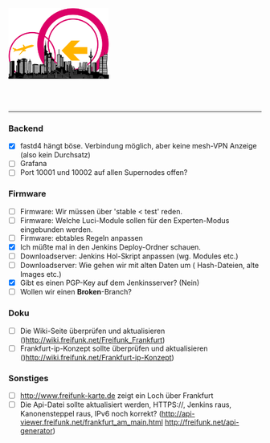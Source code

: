 ![Logo](https://raw.githubusercontent.com/oszilloskop/DiesUndDas/master/logo-ffm.png)  

<br>
<br>

---

### Backend
- [x] fastd4 hängt böse. Verbindung möglich, aber keine mesh-VPN Anzeige (also kein Durchsatz)
- [ ] Grafana
- [ ] Port 10001 und 10002 auf allen Supernodes offen? 

### Firmware 

- [ ] Firmware: Wir müssen über 'stable < test' reden.
- [ ] Firmware: Welche Luci-Module sollen für den Experten-Modus eingebunden werden.  
- [ ] Firmware: ebtables Regeln anpassen  
- [x] Ich müßte mal in den Jenkins Deploy-Ordner schauen.
- [ ] Downloadserver: Jenkins Hol-Skript anpassen (wg. Modules etc.)  
- [ ] Downloadserver: Wie gehen wir mit alten Daten um ( Hash-Dateien, alte Images etc.)  
- [x] Gibt es einen PGP-Key auf dem Jenkinsserver? (Nein)
- [ ] Wollen wir einen **Broken**-Branch?

### Doku

- [ ] Die Wiki-Seite überprüfen und aktualisieren ()http://wiki.freifunk.net/Freifunk_Frankfurt)
- [ ] Frankfurt-ip-Konzept sollte überprüfen und aktualisieren ()http://wiki.freifunk.net/Frankfurt-ip-Konzept)

### Sonstiges

- [ ] http://www.freifunk-karte.de zeigt ein Loch über Frankfurt
- [ ] Die Api-Datei sollte aktualisiert werden, HTTPS://, Jenkins raus, Kanonensteppel raus, IPv6 noch korrekt? (http://api-viewer.freifunk.net/frankfurt_am_main.html http://freifunk.net/api-generator)